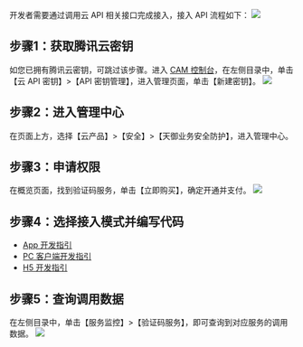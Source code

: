 开发者需要通过调用云 API 相关接口完成接入，接入 API 流程如下：
![](https://mc.qcloudimg.com/static/img/37083812ef427584555a8396be472463/image.png)

## 步骤1：获取腾讯云密钥
如您已拥有腾讯云密钥，可跳过该步骤。进入 [CAM 控制台](https://console.cloud.tencent.com/capi)，在左侧目录中，单击【云 API 密钥】>【API 密钥管理】，进入管理页面，单击【新建密钥】。
![](https://main.qcloudimg.com/raw/d6e1b3f8a2d9aaa44e08fb1b1265d904.png)
## 步骤2：进入管理中心
在页面上方，选择【云产品】>【安全】>【天御业务安全防护】，进入管理中心。

## 步骤3：申请权限
在概览页面，找到验证码服务，单击【立即购买】，确定开通并支付。
![](https://main.qcloudimg.com/raw/9b735d8c990d261c539b6735c8ca444e.png)
## 步骤4：选择接入模式并编写代码
- [App 开发指引](https://cloud.tencent.com/document/product/295/6704)
- [PC 客户端开发指引](https://cloud.tencent.com/document/product/295/2890)
- [H5 开发指引](https://cloud.tencent.com/document/product/295/2891)

## 步骤5：查询调用数据
在左侧目录中，单击【服务监控】>【验证码服务】，即可查询到对应服务的调用数据。
![](https://main.qcloudimg.com/raw/109af12ac48c7db455a527d3bcb06c3f.png)
